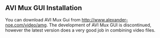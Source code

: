 ## AVI Mux GUI Installation
You can download AVI Mux Gui from http://www.alexander-noe.com/video/amg.  The development of AVI Mux GUI is discontinued, however the latest version does a very good job in combining video files.
